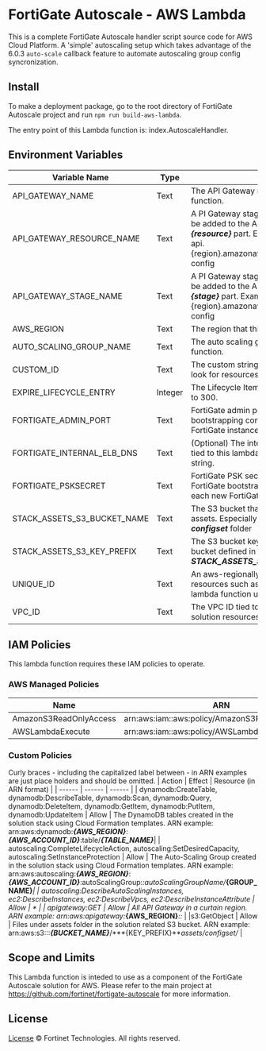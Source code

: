 # FortiGate Autoscale - AWS Lambda

This is a complete FortiGate Autoscale handler script source code for AWS Cloud Platform. A 'simple' autoscaling setup which takes advantage of the 6.0.3 `auto-scale` callback feature to automate autoscaling group config syncronization.

## Install

To make a deployment package, go to the root directory of FortiGate Autoscale project and run `npm run build-aws-lambda`.

The entry point of this Lambda function is: index.AutoscaleHandler.

## Environment Variables

| Variable Name | Type | Description |
| ------ | ------ | ------ |
| API_GATEWAY_NAME | Text | The API Gateway name tied to this lambda function.|
| API_GATEWAY_RESOURCE_NAME | Text | A PI Gateway stage name. Additional section will be added to the API Gateway url, reflect on the ***{resource}*** part. Example: https://{api}.execute-api.{region}.amazonaws.com/{stage}/***{resource}***/get-config|
| API_GATEWAY_STAGE_NAME | Text | A PI Gateway stage name. Additional section will be added to the API Gateway url, reflect on the ***{stage}*** part. Example: https://{api}.execute-api.{region}.amazonaws.com/***{stage}***/{resource}/get-config|
| AWS_REGION | Text | The region that this lambda function serves for.|
| AUTO_SCALING_GROUP_NAME | Text | The auto scaling group name tied to this lambda function.|
| CUSTOM_ID | Text | The custom string this lambda function uses to look for resources such as DynamoDB tables.|
| EXPIRE_LIFECYCLE_ENTRY | Integer | The Lifecycle Item expiry time in seconds. Default to 300. |
| FORTIGATE_ADMIN_PORT | Text | FortiGate admin port. Will be put in FortiGate bootstrapping config when spinning up each new FortiGate instance. |
| FORTIGATE_INTERNAL_ELB_DNS | Text | (Optional) The internal elastic load balancer name tied to this lambda function. Default is empty string.|
| FORTIGATE_PSKSECRET | Text | FortiGate PSK secret for HA feature. Will be put in FortiGate bootstrapping config when spinning up each new FortiGate instance. |
| STACK_ASSETS_S3_BUCKET_NAME | Text | The S3 bucket that stores the solution related assets. Especially the necessary configset files in ***configset*** folder|
| STACK_ASSETS_S3_KEY_PREFIX | Text | The S3 bucket key to the assets folder in the S3 bucket defined in ***STACK_ASSETS_S3_BUCKET_NAME***.|
| UNIQUE_ID | Text | An aws-regionally unique id for the solution resources such as DynamoDB name, where this lambda function uses to look for those resources.|
| VPC_ID | Text | The VPC ID tied to this lambda function and solution resources.|

## IAM Policies
This lambda function requires these IAM policies to operate.
### AWS Managed Policies
| Name | ARN |
| ------ | ------ |
| AmazonS3ReadOnlyAccess | arn:aws:iam::aws:policy/AmazonS3ReadOnlyAccess |
| AWSLambdaExecute | arn:aws:iam::aws:policy/AWSLambdaExecute |
### Custom Policies
Curly braces - including the capitalized label between - in ARN examples are just place holders and should be omitted.
| Action | Effect | Resource (in ARN format) |
| ------ | ------ | ------ |
| dynamodb:CreateTable, dynamodb:DescribeTable, dynamodb:Scan, dynamodb:Query, dynamodb:DeleteItem, dynamodb:GetItem, dynamodb:PutItem, dynamodb:UpdateItem | Allow | The DynamoDB tables created in the solution stack using Cloud Formation templates. ARN example: arn:aws:dynamodb:***{AWS_REGION}***:***{AWS_ACCOUNT_ID}***:table/***{TABLE_NAME}***|
| autoscaling:CompleteLifecycleAction, autoscaling:SetDesiredCapacity, autoscaling:SetInstanceProtection | Allow | The Auto-Scaling Group created in the solution stack using Cloud Formation templates. ARN example: arn:aws:autoscaling:***{AWS_REGION}***:***{AWS_ACCOUNT_ID}***:autoScalingGroup:*:autoScalingGroupName/***{GROUP_NAME}***|
| autoscaling:DescribeAutoScalingInstances, ec2:DescribeInstances, ec2:DescribeVpcs, ec2:DescribeInstanceAttribute | Allow | * |
| apigateway:GET | Allow | All API Gateway in a curtain region. ARN example: arn:aws:apigateway:***{AWS_REGION}***::* |
|s3:GetObject | Allow | Files under assets folder in the solution related S3 bucket. ARN example: arn:aws:s3:::***{BUCKET_NAME}***/***{KEY_PREFIX}***assets/configset/* |

## Scope and Limits

This Lambda function is inteded to use as a component of the FortiGate Autoscale solution for AWS. Please refer to the main project at https://github.com/fortinet/fortigate-autoscale for more information.

## License
[License](https://github.com/fortinet/fortigate-autoscale/blob/master/LICENSE) © Fortinet Technologies. All rights reserved.